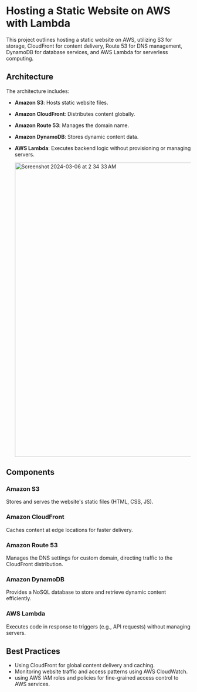 # Hosting a Static Website on AWS with Lambda

This project outlines hosting a static website on AWS, utilizing S3 for storage, CloudFront for content delivery, Route 53 for DNS management, DynamoDB for database services, and AWS Lambda for serverless computing.

## Architecture

The architecture includes:
- **Amazon S3**: Hosts static website files.
- **Amazon CloudFront**: Distributes content globally.
- **Amazon Route 53**: Manages the domain name.
- **Amazon DynamoDB**: Stores dynamic content data.
- **AWS Lambda**: Executes backend logic without provisioning or managing servers.

  <img width="800" alt="Screenshot 2024-03-06 at 2 34 33 AM" src="https://github.com/Ahmedbo9/AWS-cloud-challenge/assets/65826519/b726e752-e16c-4f51-87dd-95d29b87f004">


## Components

### Amazon S3
Stores and serves the website's static files (HTML, CSS, JS).

### Amazon CloudFront
Caches content at edge locations for faster delivery.

### Amazon Route 53
Manages the DNS settings for custom domain, directing traffic to the CloudFront distribution.

### Amazon DynamoDB
Provides a NoSQL database to store and retrieve dynamic content efficiently.

### AWS Lambda
Executes code in response to triggers (e.g., API requests) without managing servers.

## Best Practices

- Using CloudFront for global content delivery and caching.
- Monitoring website traffic and access patterns using AWS CloudWatch.
- using AWS IAM roles and policies for fine-grained access control to AWS services.


